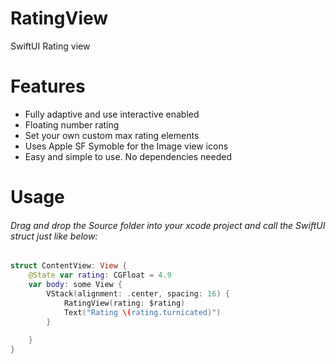 # RatingView
SwiftUI Rating view

# Features

*  Fully adaptive and use interactive enabled
*  Floating number rating 
*  Set your own custom max rating elements
*  Uses Apple SF Symoble for the Image view icons
* Easy and simple to use. No dependencies needed

# Usage

###### Drag and drop the Source folder into your xcode project and call the SwiftUI struct just like below:

```swift
struct ContentView: View {
    @State var rating: CGFloat = 4.9
    var body: some View {
        VStack(alignment: .center, spacing: 16) {
            RatingView(rating: $rating)
            Text("Rating \(rating.turnicated)")
        }
        
    }
}
```

